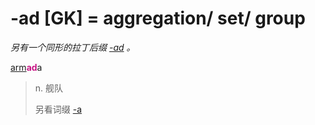 # -ad [GK] = aggregation/ set/ group

*另有一个同形的拉丁后缀 [-ad](-ad.2.md) 。*

[arm](_arm_.md)<b style="color: #C71585;">ad</b>a
> n. 舰队
>
> 另看词缀 [-a](-a.md)